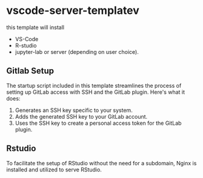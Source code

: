 # vscode-server-templatev
this template will install 
- VS-Code
- R-studio
- jupyter-lab or server (depending on user choice). 

## Gitlab Setup

The startup script included in this template streamlines the process of setting up GitLab access with SSH and the GitLab plugin. Here's what it does:

1. Generates an SSH key specific to your system.
2. Adds the generated SSH key to your GitLab account.
3. Uses the SSH key to create a personal access token for the GitLab plugin.

## Rstudio

To facilitate the setup of RStudio without the need for a subdomain, Nginx is installed and utilized to serve RStudio.
